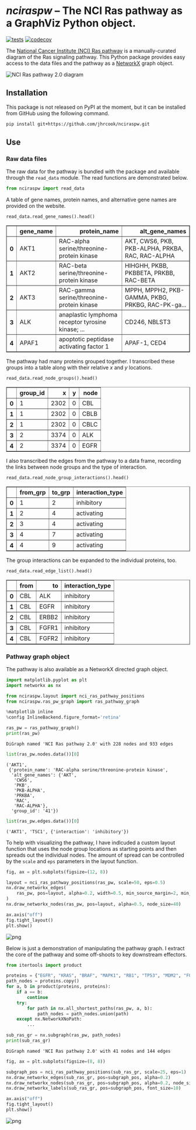 # *nciraspw* – The NCI Ras pathway as a GraphViz Python object.

[![tests](https://github.com/jhrcook/nciraspw/actions/workflows/tests.yaml/badge.svg)](https://github.com/jhrcook/nciraspw/actions/workflows/tests.yaml)
[![codecov](https://codecov.io/gh/jhrcook/nciraspw/branch/master/graph/badge.svg?token=0UM60G1CM0)](https://codecov.io/gh/jhrcook/nciraspw)

The [National Cancer Institute (NCI) Ras pathway](https://www.cancer.gov/research/key-initiatives/ras/ras-central/blog/2015/ras-pathway-v2) is a manually-curated diagram of the Ras signaling pathway.
This Python package provides easy access to the data files and the pathway as a [NetworkX](https://networkx.org/) graph object.

![NCI Ras pathway 2.0 diagram](nciraspw/ras_pw_data/ras-pathway-enlarge.jpeg)

## Installation

This package is not released on PyPI at the moment, but it can be installed from GitHub using the following command.

```bash
pip install git+https://github.com/jhrcook/nciraspw.git
```

## Use

### Raw data files

The raw data for the pathway is bundled with the package and available through the `read_data` module.
The read functions are demonstrated below.


```python
from nciraspw import read_data
```

A table of gene names, protein names, and alternative gene names are provided on the website.


```python
read_data.read_gene_names().head()
```




<div>
<style scoped>
    .dataframe tbody tr th:only-of-type {
        vertical-align: middle;
    }

    .dataframe tbody tr th {
        vertical-align: top;
    }

    .dataframe thead th {
        text-align: right;
    }
</style>
<table border="1" class="dataframe">
  <thead>
    <tr style="text-align: right;">
      <th></th>
      <th>gene_name</th>
      <th>protein_name</th>
      <th>alt_gene_names</th>
    </tr>
  </thead>
  <tbody>
    <tr>
      <th>0</th>
      <td>AKT1</td>
      <td>RAC-alpha serine/threonine-protein kinase</td>
      <td>AKT, CWS6, PKB, PKB-ALPHA, PRKBA, RAC, RAC-ALPHA</td>
    </tr>
    <tr>
      <th>1</th>
      <td>AKT2</td>
      <td>RAC-beta serine/threonine-protein kinase</td>
      <td>HIHGHH, PKBB, PKBBETA, PRKBB, RAC-BETA</td>
    </tr>
    <tr>
      <th>2</th>
      <td>AKT3</td>
      <td>RAC-gamma serine/threonine-protein kinase</td>
      <td>MPPH, MPPH2, PKB-GAMMA, PKBG, PRKBG, RAC-PK-ga...</td>
    </tr>
    <tr>
      <th>3</th>
      <td>ALK</td>
      <td>anaplastic lymphoma receptor tyrosine kinase; ...</td>
      <td>CD246, NBLST3</td>
    </tr>
    <tr>
      <th>4</th>
      <td>APAF1</td>
      <td>apoptotic peptidase activating factor 1</td>
      <td>APAF-1, CED4</td>
    </tr>
  </tbody>
</table>
</div>



The pathway had many proteins grouped together.
I transcribed these groups into a table along with their relative $x$ and $y$ locations.


```python
read_data.read_node_groups().head()
```




<div>
<style scoped>
    .dataframe tbody tr th:only-of-type {
        vertical-align: middle;
    }

    .dataframe tbody tr th {
        vertical-align: top;
    }

    .dataframe thead th {
        text-align: right;
    }
</style>
<table border="1" class="dataframe">
  <thead>
    <tr style="text-align: right;">
      <th></th>
      <th>group_id</th>
      <th>x</th>
      <th>y</th>
      <th>node</th>
    </tr>
  </thead>
  <tbody>
    <tr>
      <th>0</th>
      <td>1</td>
      <td>2302</td>
      <td>0</td>
      <td>CBL</td>
    </tr>
    <tr>
      <th>1</th>
      <td>1</td>
      <td>2302</td>
      <td>0</td>
      <td>CBLB</td>
    </tr>
    <tr>
      <th>2</th>
      <td>1</td>
      <td>2302</td>
      <td>0</td>
      <td>CBLC</td>
    </tr>
    <tr>
      <th>3</th>
      <td>2</td>
      <td>3374</td>
      <td>0</td>
      <td>ALK</td>
    </tr>
    <tr>
      <th>4</th>
      <td>2</td>
      <td>3374</td>
      <td>0</td>
      <td>EGFR</td>
    </tr>
  </tbody>
</table>
</div>



I also transcribed the edges from the pathway to a data frame, recording the links between node groups and the type of interaction.


```python
read_data.read_node_group_interactions().head()
```




<div>
<style scoped>
    .dataframe tbody tr th:only-of-type {
        vertical-align: middle;
    }

    .dataframe tbody tr th {
        vertical-align: top;
    }

    .dataframe thead th {
        text-align: right;
    }
</style>
<table border="1" class="dataframe">
  <thead>
    <tr style="text-align: right;">
      <th></th>
      <th>from_grp</th>
      <th>to_grp</th>
      <th>interaction_type</th>
    </tr>
  </thead>
  <tbody>
    <tr>
      <th>0</th>
      <td>1</td>
      <td>2</td>
      <td>inhibitory</td>
    </tr>
    <tr>
      <th>1</th>
      <td>2</td>
      <td>4</td>
      <td>activating</td>
    </tr>
    <tr>
      <th>2</th>
      <td>3</td>
      <td>4</td>
      <td>activating</td>
    </tr>
    <tr>
      <th>3</th>
      <td>4</td>
      <td>7</td>
      <td>activating</td>
    </tr>
    <tr>
      <th>4</th>
      <td>4</td>
      <td>9</td>
      <td>activating</td>
    </tr>
  </tbody>
</table>
</div>



The group interactions can be expanded to the individual proteins, too.


```python
read_data.read_edge_list().head()
```




<div>
<style scoped>
    .dataframe tbody tr th:only-of-type {
        vertical-align: middle;
    }

    .dataframe tbody tr th {
        vertical-align: top;
    }

    .dataframe thead th {
        text-align: right;
    }
</style>
<table border="1" class="dataframe">
  <thead>
    <tr style="text-align: right;">
      <th></th>
      <th>from</th>
      <th>to</th>
      <th>interaction_type</th>
    </tr>
  </thead>
  <tbody>
    <tr>
      <th>0</th>
      <td>CBL</td>
      <td>ALK</td>
      <td>inhibitory</td>
    </tr>
    <tr>
      <th>1</th>
      <td>CBL</td>
      <td>EGFR</td>
      <td>inhibitory</td>
    </tr>
    <tr>
      <th>2</th>
      <td>CBL</td>
      <td>ERBB2</td>
      <td>inhibitory</td>
    </tr>
    <tr>
      <th>3</th>
      <td>CBL</td>
      <td>FGFR1</td>
      <td>inhibitory</td>
    </tr>
    <tr>
      <th>4</th>
      <td>CBL</td>
      <td>FGFR2</td>
      <td>inhibitory</td>
    </tr>
  </tbody>
</table>
</div>



### Pathway graph object

The pathway is also available as a NetworkX directed graph object.


```python
import matplotlib.pyplot as plt
import networkx as nx

from nciraspw.layout import nci_ras_pathway_positions
from nciraspw.ras_pw_graph import ras_pathway_graph

%matplotlib inline
%config InlineBackend.figure_format='retina'
```


```python
ras_pw = ras_pathway_graph()
print(ras_pw)
```

    DiGraph named 'NCI Ras pathway 2.0' with 228 nodes and 933 edges



```python
list(ras_pw.nodes.data())[0]
```




    ('AKT1',
     {'protein_name': 'RAC-alpha serine/threonine-protein kinase',
      'alt_gene_names': {'AKT',
       'CWS6',
       'PKB',
       'PKB-ALPHA',
       'PRKBA',
       'RAC',
       'RAC-ALPHA'},
      'group_id': '41'})




```python
list(ras_pw.edges.data())[0]
```




    ('AKT1', 'TSC1', {'interaction': 'inhibitory'})



To help with visualizing the pathway, I have indlcuded a custom layout function that uses the node group locations as starting points and then spreads out the individual nodes.
The amount of spread can be controlled by the `scale` and `eps` parameters in the layout function.


```python
fig, ax = plt.subplots(figsize=(12, 8))

layout = nci_ras_pathway_positions(ras_pw, scale=50, eps=0.5)
nx.draw_networkx_edges(
    ras_pw, pos=layout, alpha=0.2, width=0.5, min_source_margin=2, min_target_margin=2
)
nx.draw_networkx_nodes(ras_pw, pos=layout, alpha=0.5, node_size=40)

ax.axis("off")
fig.tight_layout()
plt.show()
```



![png](README_files/README_21_0.png)



Below is just a demonstration of manipulating the pathway graph.
I extract the core of the pathway and some off-shoots to key downstream effectors.


```python
from itertools import product

proteins = {"EGFR", "KRAS", "BRAF", "MAPK1", "RB1", "TP53", "MDM2", "FOSL1", "MYC"}
path_nodes = proteins.copy()
for a, b in product(proteins, proteins):
    if a == b:
        continue
    try:
        for path in nx.all_shortest_paths(ras_pw, a, b):
            path_nodes = path_nodes.union(path)
    except nx.NetworkXNoPath:
        ...

sub_ras_gr = nx.subgraph(ras_pw, path_nodes)
print(sub_ras_gr)
```

    DiGraph named 'NCI Ras pathway 2.0' with 41 nodes and 144 edges



```python
fig, ax = plt.subplots(figsize=(8, 8))

subgraph_pos = nci_ras_pathway_positions(sub_ras_gr, scale=25, eps=1)
nx.draw_networkx_edges(sub_ras_gr, pos=subgraph_pos, alpha=0.2)
nx.draw_networkx_nodes(sub_ras_gr, pos=subgraph_pos, alpha=0.2, node_size=200)
nx.draw_networkx_labels(sub_ras_gr, pos=subgraph_pos, font_size=10)

ax.axis("off")
fig.tight_layout()
plt.show()
```



![png](README_files/README_24_0.png)
